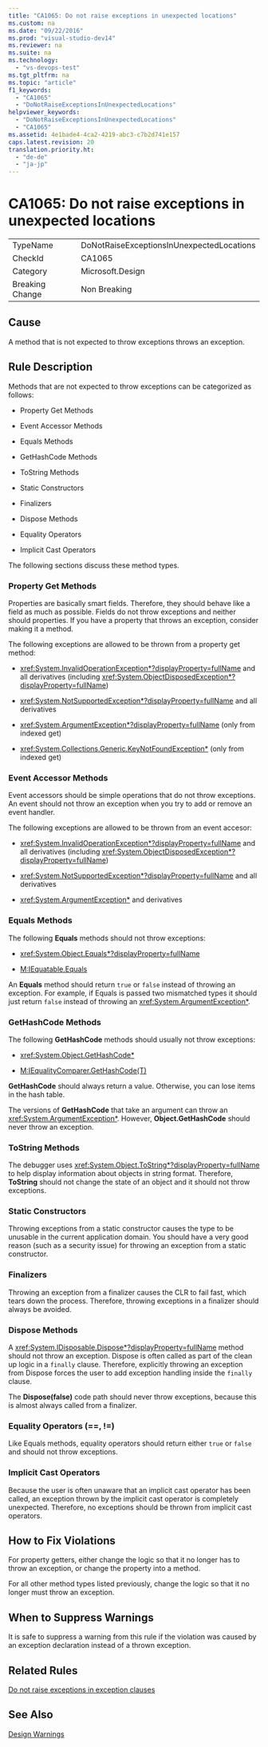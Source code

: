 ```yaml
---
title: "CA1065: Do not raise exceptions in unexpected locations"
ms.custom: na
ms.date: "09/22/2016"
ms.prod: "visual-studio-dev14"
ms.reviewer: na
ms.suite: na
ms.technology: 
  - "vs-devops-test"
ms.tgt_pltfrm: na
ms.topic: "article"
f1_keywords: 
  - "CA1065"
  - "DoNotRaiseExceptionsInUnexpectedLocations"
helpviewer_keywords: 
  - "DoNotRaiseExceptionsInUnexpectedLocations"
  - "CA1065"
ms.assetid: 4e1bade4-4ca2-4219-abc3-c7b2d741e157
caps.latest.revision: 20
translation.priority.ht: 
  - "de-de"
  - "ja-jp"
---
```

# CA1065: Do not raise exceptions in unexpected locations
|||  
|-|-|  
|TypeName|DoNotRaiseExceptionsInUnexpectedLocations|  
|CheckId|CA1065|  
|Category|Microsoft.Design|  
|Breaking Change|Non Breaking|  
  
## Cause  
 A method that is not expected to throw exceptions throws an exception.  
  
## Rule Description  
 Methods that are not expected to throw exceptions can be categorized as follows:  
  
-   Property Get Methods  
  
-   Event Accessor Methods  
  
-   Equals Methods  
  
-   GetHashCode Methods  
  
-   ToString Methods  
  
-   Static Constructors  
  
-   Finalizers  
  
-   Dispose Methods  
  
-   Equality Operators  
  
-   Implicit Cast Operators  
  
 The following sections discuss these method types.  
  
### Property Get Methods  
 Properties are basically smart fields. Therefore, they should behave like a field as much as possible. Fields do not throw exceptions and neither should properties. If you have a property that throws an exception, consider making it a method.  
  
 The following exceptions are allowed to be thrown from a property get method:  
  
-   <xref:System.InvalidOperationException*?displayProperty=fullName> and all derivatives (including <xref:System.ObjectDisposedException*?displayProperty=fullName>)  
  
-   <xref:System.NotSupportedException*?displayProperty=fullName> and all derivatives  
  
-   <xref:System.ArgumentException*?displayProperty=fullName> (only from indexed get)  
  
-   <xref:System.Collections.Generic.KeyNotFoundException*> (only from indexed get)  
  
### Event Accessor Methods  
 Event accessors should be simple operations that do not throw exceptions. An event should not throw an exception when you try to add or remove an event handler.  
  
 The following exceptions are allowed to be thrown from an event accesor:  
  
-   <xref:System.InvalidOperationException*?displayProperty=fullName> and all derivatives (including <xref:System.ObjectDisposedException*?displayProperty=fullName>)  
  
-   <xref:System.NotSupportedException*?displayProperty=fullName> and all derivatives  
  
-   <xref:System.ArgumentException*> and derivatives  
  
### Equals Methods  
 The following **Equals** methods should not throw exceptions:  
  
-   <xref:System.Object.Equals*?displayProperty=fullName>  
  
-   [M:IEquatable.Equals](http://go.microsoft.com/fwlink/?LinkId=113472)  
  
 An **Equals** method should return `true` or `false` instead of throwing an exception. For example, if Equals is passed two mismatched types it should just return `false` instead of throwing an <xref:System.ArgumentException*>.  
  
### GetHashCode Methods  
 The following **GetHashCode** methods should usually not throw exceptions:  
  
-   <xref:System.Object.GetHashCode*>  
  
-   [M:IEqualityComparer.GetHashCode(T)](http://go.microsoft.com/fwlink/?LinkId=113477)  
  
 **GetHashCode** should always return a value. Otherwise, you can lose items in the hash table.  
  
 The versions of **GetHashCode** that take an argument can throw an <xref:System.ArgumentException*>. However, **Object.GetHashCode** should never throw an exception.  
  
### ToString Methods  
 The debugger uses <xref:System.Object.ToString*?displayProperty=fullName> to help display information about objects in string format. Therefore, **ToString** should not change the state of an object and it should not throw exceptions.  
  
### Static Constructors  
 Throwing exceptions from a static constructor causes the type to be unusable in the current application domain. You should have a very good reason (such as a security issue) for throwing an exception from a static constructor.  
  
### Finalizers  
 Throwing an exception from a finalizer causes the CLR to fail fast, which tears down the process. Therefore, throwing exceptions in a finalizer should always be avoided.  
  
### Dispose Methods  
 A <xref:System.IDisposable.Dispose*?displayProperty=fullName> method should not throw an exception. Dispose is often called as part of the clean up logic in a `finally` clause. Therefore, explicitly throwing an exception from Dispose forces the user to add exception handling inside the `finally` clause.  
  
 The **Dispose(false)** code path should never throw exceptions, because this is almost always called from a finalizer.  
  
### Equality Operators (==, !=)  
 Like Equals methods, equality operators should return either `true` or `false` and should not throw exceptions.  
  
### Implicit Cast Operators  
 Because the user is often unaware that an implicit cast operator has been called, an exception thrown by the implicit cast operator is completely unexpected. Therefore, no exceptions should be thrown from implicit cast operators.  
  
## How to Fix Violations  
 For property getters, either change the logic so that it no longer has to throw an exception, or change the property into a method.  
  
 For all other method types listed previously, change the logic so that it no longer must throw an exception.  
  
## When to Suppress Warnings  
 It is safe to suppress a warning from this rule if the violation was caused by an exception declaration instead of a thrown exception.  
  
## Related Rules  
 [Do not raise exceptions in exception clauses](../VS_csharp/ca2219--do-not-raise-exceptions-in-exception-clauses.md)  
  
## See Also  
 [Design Warnings](../VS_csharp/design-warnings.md)